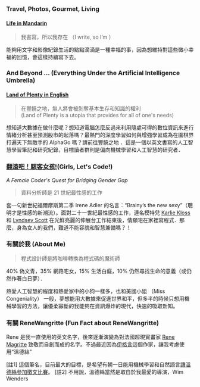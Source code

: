 ### Travel, Photos, Gourmet, Living 
#### [Life in Mandarin](blog/index.html)

> 我書寫，所以我存在 （I write, so I’m ） 

能夠用文字和影像紀錄生活的點點滴滴是一種幸福的事，因為想維持對這些微小幸福的回憶，會這樣持續寫下去。


### And Beyond ... (Everything Under the Artificial Intelligence Umbrella)
#### [Land of Plenty in English](https://renewang.github.io/land_of_plenty/)

> 在豐饒之地，無人將會被剝奪基本生存和知識的權利   
> (Land of Plenty is a utopia that provides for all of one's needs)

想知道大數據在做什麼呢？想知道電腦怎麼反過來利用隨處可得的數位資訊來進行情緒分析甚至預測股市的起落嗎？最熱門的深度學習如何與增強學習成為在圍棋界打遍天下無敵手的 AlphaGo 嗎？請前往豐饒之地 ．這是一個以英文書寫的人工智慧學習筆記和研究紀錄，目標讀者群則是偏向機械學習和人工智慧的研究者．


### [翻滾吧！駭客女孩!](https://sosreader.com/project/girlsletscode/)(Girls, Let's Code!)
*A Female Coder's Quest for Bridging Gender Gap*

> 資料分析師是 21 世紀最性感的工作

套一句新世紀福爾摩斯第二季 Irene Adler 的名言：“Brainy’s the new sexy”（聰明才是性感的新潮流）。面對二十一世紀最性感的工作，連名模特兒  [Karlie Kloss](https://www.inside.com.tw/2015/04/09/karlie-kloss-kode-with-karlie) 和 [Lyndsey Scott](https://www.inside.com.tw/2014/01/06/from-coding-to-the-catwalk-this-high-fashion-model-has-a-secret-double-life) 在光鮮亮麗的伸展台工作結束後，情願宅在家裡寫程式．那麼，身為女人的我們，難道不能容貌和智慧兼備嗎？！


### 有關於我 (About Me)

>程式設計師是將咖啡轉換為程式碼的魔術師

40%  偽文青，35% 網路宅女，15% 生活白癡，10% 仍然尋找生命的意義（或仍然作著白日夢）．  
   
熱愛人工智慧的程度和熱愛家中的小狗一樣多，也和美國小姐 （Miss Congeniality） 一般，夢想能用大數據來促進世界和平，但多半的時候只想用機械學習的方法，讓優柔寡斷的我能夠在資訊爆炸的現代，快速的吸取新知。


### 有關 ReneWangritte (Fun Fact about ReneWangritte)

Rene 是我一直使用的英文名字，後來逐漸演變為對法國超現實畫家 [Rene Magritte](https://en.wikipedia.org/wiki/Ren%C3%A9_Magritte) 致敬而自創而成的名字。不過最近因為[伊格言]("https://zh-cn.facebook.com/pages/%E4%BC%8A%E6%A0%BC%E8%A8%80the-novelist/271886202885442")這個作家，讓我考慮使用“溫德絲” 


[註1] 這個筆名，目前最大的目標，是希望有朝一日能用機械學習和自然語言[讓溫德絲參加徵文比賽]("http://www.businessinsider.com/mark-zuckerberg-book-club-orwells-revenge-2015-4")。  
[註2] 不用說，溫德絲當然是取自於我最愛的導演，Wim Wenders
